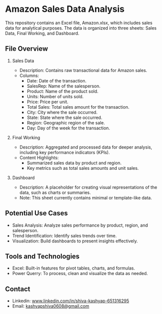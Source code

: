 # Amazon Sales Data Analysis
This repository contains an Excel file, Amazon.xlsx, which includes sales data for analytical purposes. The data is organized into three sheets: Sales Data, Final Working, and Dashboard.
## File Overview
1. Sales Data
   -	Description: Contains raw transactional data for Amazon sales.
   -	Columns:
         -	Date: Date of the transaction.
         -	SalesRep: Name of the salesperson.
         -	Product: Name of the product sold.
         -	Units: Number of units sold.
         -	Price: Price per unit.
         -	Total Sales: Total sales amount for the transaction.
         -	City: City where the sale occurred.
         -	State: State where the sale occurred.
         -	Region: Geographic region of the sale.
         -	Day: Day of the week for the transaction.
   
3. Final Working
   -	Description: Aggregated and processed data for deeper analysis, including key performance indicators (KPIs).
   -	Content Highlights:
         -	Summarized sales data by product and region.
         -	Key metrics such as total sales amounts and unit sales.
   
5. Dashboard
   -	Description: A placeholder for creating visual representations of the data, such as charts or summaries.
   -	Note: This sheet currently contains minimal or template-like data.
   

## Potential Use Cases

   - Sales Analysis: Analyze sales performance by product, region, and salesperson.
   - Trend Identification: Identify sales trends over time.
   - Visualization: Build dashboards to present insights effectively.

## Tools and Technologies
   - Excel: Built-in features for pivot tables, charts, and formulas.
   - Power Querry: To process, clean and visualize the data as needed.

## Contact
   - Linkedin: www.linkedin.com/in/shiva-kashyap-651316295
   - Email: kashyapshiva0608@gmail.com     


